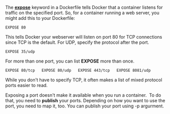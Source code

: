 The [**expose**](https://docs.docker.com/engine/reference/builder/#expose) keyword in a Dockerfile tells Docker that a container listens for traffic on the specified port. So, for a container running a web server, you might add this to your Dockerfile: 

`EXPOSE 80`

This tells Docker your webserver will listen on port 80 for TCP connections since TCP is the default. For UDP, specify the protocol after the port. 

`EXPOSE 35/udp`

For more than one port, you can list **EXPOSE** more than once. 

`EXPOSE 80/tcp   EXPOSE 80/udp   EXPOSE 443/tcp   EXPOSE 8081/udp`

While you don't have to specify TCP, it often makes a list of mixed protocol ports easier to read. 

Exposing a port doesn't make it available when you run a container.  To do that, you need to **publish** your ports. Depending on how you want to use the port, you need to map it, too. You can publish your port using -p argurment.